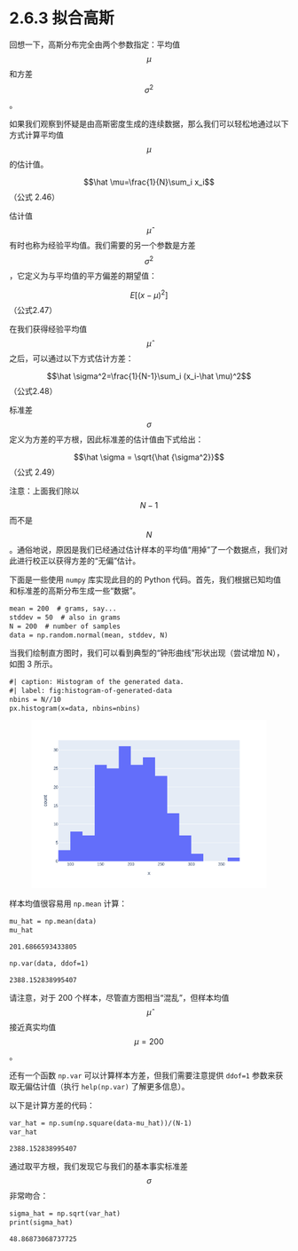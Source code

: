 # 2.6.3 拟合高斯

回想一下，高斯分布完全由两个参数指定：平均值$$\mu$$
和方差$$\sigma^2$$
。

如果我们观察到怀疑是由高斯密度生成的连续数据，那么我们可以轻松地通过以下方式计算平均值$$\mu$$
的估计值。

$$\hat \mu=\frac{1}{N}\sum_i x_i$$（公式 2.46）

估计值$$\hat \mu$$
有时也称为经验平均值。我们需要的另一个参数是方差$$\sigma^2$$
，它定义为与平均值的平方偏差的期望值：

$$E[(x-\mu)^2]$$（公式2.47）

在我们获得经验平均值$$\hat \mu$$
之后，可以通过以下方式估计方差：

$$\hat \sigma^2=\frac{1}{N-1}\sum_i (x_i-\hat \mu)^2$$（公式2.48）

标准差$$\sigma$$
定义为方差的平方根，因此标准差的估计值由下式给出：

$$\hat \sigma = \sqrt{\hat {\sigma^2}}$$（公式 2.49）

注意：上面我们除以$$N-1$$
而不是$$N$$
。通俗地说，原因是我们已经通过估计样本的平均值“用掉”了一个数据点，我们对此进行校正以获得方差的“无偏”估计。

下面是一些使用 `numpy` 库实现此目的的 Python 代码。首先，我们根据已知均值和标准差的高斯分布生成一些“数据”。

```
mean = 200  # grams, say...
stddev = 50  # also in grams
N = 200  # number of samples
data = np.random.normal(mean, stddev, N)
```

当我们绘制直方图时，我们可以看到典型的“钟形曲线”形状出现（尝试增加 N），如图 3 所示。

```
#| caption: Histogram of the generated data.
#| label: fig:histogram-of-generated-data
nbins = N//10
px.histogram(x=data, nbins=nbins)
```

<figure><img src="../../.gitbook/assets/image (10).png" alt=""><figcaption></figcaption></figure>

样本均值很容易用 `np.mean` 计算：

```
mu_hat = np.mean(data)
mu_hat
```

```
201.6866593433805
```

```
np.var(data, ddof=1)
```

```
2388.152838995407
```

请注意，对于 200 个样本，尽管直方图相当“混乱”，但样本均值$$\hat \mu$$
接近真实均值$$\mu=200$$
。

还有一个函数 `np.var` 可以计算样本方差，但我们需要注意提供 `ddof=1` 参数来获取无偏估计值（执行 `help(np.var)` 了解更多信息）。

以下是计算方差的代码：

```
var_hat = np.sum(np.square(data-mu_hat))/(N-1)
var_hat
```

```
2388.152838995407
```

通过取平方根，我们发现它与我们的基本事实标准差$$\sigma$$
非常吻合：

```
sigma_hat = np.sqrt(var_hat)
print(sigma_hat)
```

```
48.86873068737725
```
